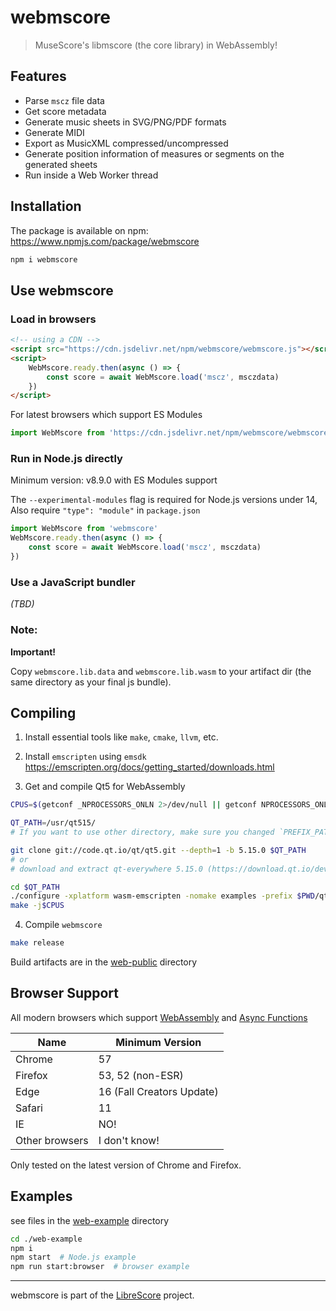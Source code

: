 
# webmscore

> MuseScore's libmscore (the core library) in WebAssembly!  

## Features

* Parse `mscz` file data
* Get score metadata
* Generate music sheets in SVG/PNG/PDF formats
* Generate MIDI
* Export as MusicXML compressed/uncompressed
* Generate position information of measures or segments on the generated sheets
* Run inside a Web Worker thread

## Installation

The package is available on npm: https://www.npmjs.com/package/webmscore

```sh
npm i webmscore
```

## Use webmscore

### Load in browsers

```html
<!-- using a CDN -->
<script src="https://cdn.jsdelivr.net/npm/webmscore/webmscore.js"></script>
<script>
    WebMscore.ready.then(async () => {
        const score = await WebMscore.load('mscz', msczdata)
    })
</script>
```

For latest browsers which support ES Modules

```js
import WebMscore from 'https://cdn.jsdelivr.net/npm/webmscore/webmscore.mjs'
```

### Run in Node.js directly

Minimum version: v8.9.0 with ES Modules support

The `--experimental-modules` flag is required for Node.js versions under 14,  
Also require `"type": "module"` in `package.json`

```js
import WebMscore from 'webmscore'
WebMscore.ready.then(async () => {
    const score = await WebMscore.load('mscz', msczdata)
})
```

### Use a JavaScript bundler

*(TBD)*

### Note: 

**Important!**

Copy `webmscore.lib.data` and `webmscore.lib.wasm` to your artifact dir (the same directory as your final js bundle).

## Compiling

1. Install essential tools like `make`, `cmake`, `llvm`, etc.

2. Install `emscripten` using `emsdk`
https://emscripten.org/docs/getting_started/downloads.html

3. Get and compile Qt5 for WebAssembly

```sh
CPUS=$(getconf _NPROCESSORS_ONLN 2>/dev/null || getconf NPROCESSORS_ONLN 2>/dev/null || 8)

QT_PATH=/usr/qt515/
# If you want to use other directory, make sure you changed `PREFIX_PATH` to your Qt5WASM installation dir in the Makefile

git clone git://code.qt.io/qt/qt5.git --depth=1 -b 5.15.0 $QT_PATH
# or
# download and extract qt-everywhere 5.15.0 (https://download.qt.io/development_releases/qt/5.15/5.15.0-rc/single/ later https://download.qt.io/official_releases/qt/5.15/5.15.0/single/)

cd $QT_PATH
./configure -xplatform wasm-emscripten -nomake examples -prefix $PWD/qtbase
make -j$CPUS
```

4. Compile `webmscore`

```sh
make release
```

Build artifacts are in the [web-public](./web-public) directory

## Browser Support 

All modern browsers which support [WebAssembly](https://caniuse.com/#feat=wasm) and [Async Functions](https://caniuse.com/#feat=async-functions)

| Name | Minimum Version |
|---|---|
| Chrome | 57 |
| Firefox | 53, 52 (non-ESR) |
| Edge | 16 (Fall Creators Update) |
| Safari | 11 |
| IE | NO! |
| Other browsers | I don't know! |

Only tested on the latest version of Chrome and Firefox.

## Examples

see files in the [web-example](./web-example) directory

```sh
cd ./web-example
npm i
npm start  # Node.js example
npm run start:browser  # browser example
```

---

webmscore is part of the [LibreScore](https://github.com/LibreScore/) project.
